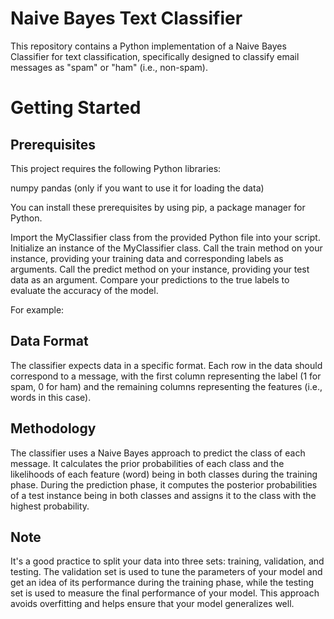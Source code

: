 # Naive Bayes Text Classifier
This repository contains a Python implementation of a Naive Bayes Classifier for text classification, specifically designed to classify email messages as "spam" or "ham" (i.e., non-spam).

# Getting Started
## Prerequisites
This project requires the following Python libraries:

numpy
pandas (only if you want to use it for loading the data)

You can install these prerequisites by using pip, a package manager for Python.




Import the MyClassifier class from the provided Python file into your script.
Initialize an instance of the MyClassifier class.
Call the train method on your instance, providing your training data and corresponding labels as arguments.
Call the predict method on your instance, providing your test data as an argument.
Compare your predictions to the true labels to evaluate the accuracy of the model.

For example:




## Data Format
The classifier expects data in a specific format. Each row in the data should correspond to a message, with the first column representing the label (1 for spam, 0 for ham) and the remaining columns representing the features (i.e., words in this case).

## Methodology
The classifier uses a Naive Bayes approach to predict the class of each message. It calculates the prior probabilities of each class and the likelihoods of each feature (word) being in both classes during the training phase. During the prediction phase, it computes the posterior probabilities of a test instance being in both classes and assigns it to the class with the highest probability.

## Note
It's a good practice to split your data into three sets: training, validation, and testing. The validation set is used to tune the parameters of your model and get an idea of its performance during the training phase, while the testing set is used to measure the final performance of your model. This approach avoids overfitting and helps ensure that your model generalizes well.
